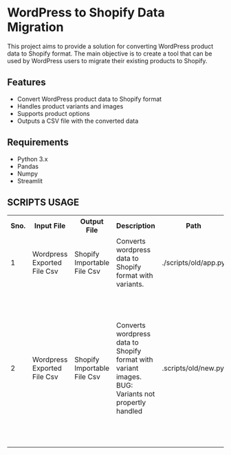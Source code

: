 # WordPress to Shopify Data Migration

This project aims to provide a solution for converting WordPress product data to Shopify format. The main objective is to create a tool that can be used by WordPress users to migrate their existing products to Shopify.

## Features

- Convert WordPress product data to Shopify format
- Handles product variants and images
- Supports product options
- Outputs a CSV file with the converted data

## Requirements

- Python 3.x
- Pandas
- Numpy
- Streamlit


## SCRIPTS USAGE

<table>
<tr>
<th>Sno.</th>
<th>Input File</th>
<th>Output File</th>
<th>Description</th>
<th>Path</th>
</tr>
<tr>
<td>1</td>
<td>Wordpress Exported File Csv</td>
<td>Shopify Importable File Csv</td>
<td>Converts wordpress data to Shopify format with variants.</td>
<td>./scripts/old/app.py</td>
</tr>
<tr>
<td>2</td>
<td>Wordpress Exported File Csv</td>
<td>Shopify Importable File Csv</td>
<td>Converts wordpress data to Shopify format with variant images. BUG: Variants not propertly handled</td>
<td>.scripts/old/new.py</td>
<td>3</td>
<td>Wordpress Exported File Csv</td>
<td>Shopify Importable File Csv</td>
<td>Converts wordpress data to Shopify format with variant images and handles the cases if variant images are not present. Handles variant properly</td>
<td>./optimized_wordpress_to_shopify.py</td>
</tr>
</table>